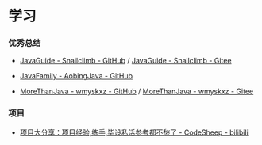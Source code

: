 # 学习


### 优秀总结

- [JavaGuide - Snailclimb - GitHub](https://github.com/Snailclimb/JavaGuide) / [JavaGuide - Snailclimb - Gitee](https://gitee.com/SnailClimb/JavaGuide)

- [JavaFamily - AobingJava - GitHub](https://github.com/AobingJava/JavaFamily)

- [MoreThanJava - wmyskxz - GitHub](https://github.com/wmyskxz/MoreThanJava) / [MoreThanJava - wmyskxz - Gitee](https://gitee.com/wmyskxz/MoreThanJava)


### 项目

- [项目大分享：项目经验,练手,毕设私活参考都不愁了 - CodeSheep - bilibili](https://www.bilibili.com/video/BV19Z4y1H728)